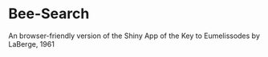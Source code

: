 # Bee-Search
An browser-friendly version of the Shiny App of the Key to Eumelissodes by LaBerge, 1961
